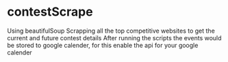 # contestScrape
Using beautifulSoup Scrapping all the top competitive websites to get the current and future contest details
After running the scripts the events would be stored to google calender, for this enable the api for your google calender
